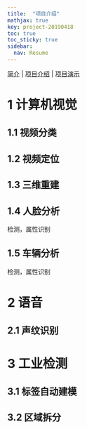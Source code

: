 ```yaml
---
title:  "项目介绍"
mathjax: true
key: project-20190418
toc: true
toc_sticky: true
sidebar:
  nav: Resume
---
```

[简介](/resume) | [项目介绍](/project) | [项目演示](/demo)    

<!--more-->

# 1 计算机视觉
## 1.1 视频分类

## 1.2 视频定位

## 1.3 三维重建

## 1.4 人脸分析
检测，属性识别   

## 1.5 车辆分析
检测，属性识别   

# 2 语音
## 2.1 声纹识别

# 3 工业检测
## 3.1 标签自动建模

## 3.2 区域拆分
